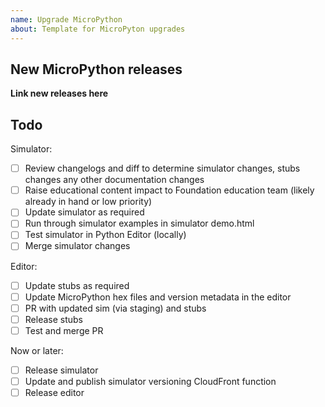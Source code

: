 ```yaml
---
name: Upgrade MicroPython
about: Template for MicroPyton upgrades
---
```


## New MicroPython releases

**Link new releases here**

## Todo

Simulator:

- [ ] Review changelogs and diff to determine simulator changes, stubs changes any other documentation changes
- [ ] Raise educational content impact to Foundation education team (likely already in hand or low priority)
- [ ] Update simulator as required
- [ ] Run through simulator examples in simulator demo.html
- [ ] Test simulator in Python Editor (locally)
- [ ] Merge simulator changes

Editor:

- [ ] Update stubs as required
- [ ] Update MicroPython hex files and version metadata in the editor
- [ ] PR with updated sim (via staging) and stubs
- [ ] Release stubs
- [ ] Test and merge PR

Now or later:

- [ ] Release simulator
- [ ] Update and publish simulator versioning CloudFront function
- [ ] Release editor
